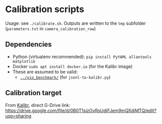 # Calibration scripts

Usage: see `./calibrate.sh`.
Outputs are written to the `tmp` subfolder (`parameters.txt` in `camera_calibration_raw`)

## Dependencies

 * Python (virtualenv recommended): `pip install PyYAML allantools matplotlib`
 * Docker `sudo apt install docker.io` (for the Kalibr image)
 * These are assumed to be valid:
   - [`../vio_benchmark/`](https://github.com/AaltoML/vio_benchmark) (for `jsonl-to-kalibr.py`)

## Calibration target

From [Kalibr](https://github.com/ethz-asl/kalibr/wiki/downloads), direct G-Drive link: https://drive.google.com/file/d/0B0T1sizOvRsUdjFJem9mQXdiMTQ/edit?usp=sharing
